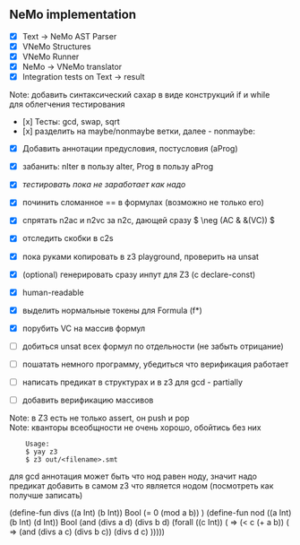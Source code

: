 ## NeMo implementation

- [x] Text -> NeMo AST Parser
- [x] VNeMo Structures
- [x] VNeMo Runner
- [x] NeMo -> VNeMo translator
- [x] Integration tests on Text -> result

Note: добавить синтаксический сахар в виде конструкций if и while  \
для облегчения тестирования

- [х] Тесты: gcd, swap, sqrt
- [х] разделить на maybe/nonmaybe ветки, далее - nonmaybe:
- [x] Добавить аннотации предусловия, постусловия (aProg)
- [x] забанить: nIter в пользу aIter, Prog в пользу aProg
- [x] *тестировать пока не заработает как надо*

- [x] починить сломанное == в формулах (возможно не только его)
- [x] спрятать n2ac и n2vc за n2c, дающей сразу $ \neg (AC & &(VC)) $
- [x] отследить скобки в c2s
- [x] пока руками копировать в z3 playground, проверить на unsat
- [x] (optional) генерировать сразу инпут для Z3 (с declare-const)
- [x] human-readable
- [x] выделить нормальные токены для Formula (f*)
- [x] порубить VC на массив формул
- [ ] добиться unsat всех формул по отдельности (не забыть отрицание)
- [ ] пошатать немного программу, убедиться что верификация работает
- [ ] написать предикат в структурах и в z3 для gcd - partially
- [ ] добавить верификацию массивов

Note: в Z3 есть не только assert, он push и pop \
Note: кванторы всеобщности не очень хорошо, обойтись без них

```
    Usage:
    $ yay z3
    $ z3 out/<filename>.smt
```

для gcd аннотация может быть что нод равен ноду, значит надо предикат добавить в самом z3 что является нодом (посмотреть как получше записать)

(define-fun divs ((a Int) (b Int)) Bool (= 0 (mod a b)) )
(define-fun nod ((a Int) (b Int) (d Int)) Bool (and (divs a d) (divs b d) (forall ((c Int)) ( => (< c (+ a b)) ( => (and (divs a c) (divs b c)) (divs d c) )))))